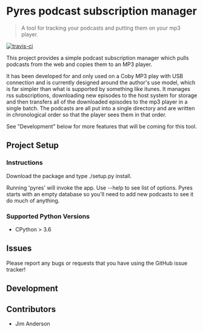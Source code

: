 # Pyres podcast subscription manager

> A tool for tracking your podcasts and putting them on your mp3 player.

[![travis-ci](https://travis-ci.org/jima80525/pyres.svg?branch=master)](https://travis-ci.org/jima80525/pyres)

This project provides a simple podcast subscription manager which pulls podcasts from the web and copies them to an MP3 player.

It has been developed for and only used on a Coby MP3 play with USB connection and is currently designed around the author's use model, which is far simpler than what is supported by something like itunes.  It manages rss subscriptions, downloading new episodes to the host system for storage and then transfers all of the downloaded episodes to the mp3 player in a single batch.  The podcasts are all put into a single directory and are written in chronological order so that the player sees them in that order.

See "Development" below for more features that will be coming for this tool.

## Project Setup

### Instructions

Download the package and type ./setup.py install.

Running 'pyres' will invoke the app.  Use --help to see list of options.  Pyres starts with an empty database so you'll need to add new podcasts to see it do much of anything.

### Supported Python Versions

* CPython > 3.6

## Issues

Please report any bugs or requests that you have using the GitHub issue tracker!

## Development

## Contributors

* Jim Anderson
